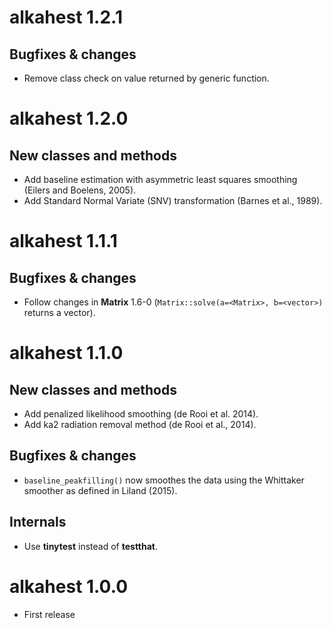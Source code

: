 # alkahest 1.2.1
## Bugfixes & changes
* Remove class check on value returned by generic function.

# alkahest 1.2.0
## New classes and methods
* Add baseline estimation with asymmetric least squares smoothing (Eilers and Boelens, 2005).
* Add Standard Normal Variate (SNV) transformation (Barnes et al., 1989).

# alkahest 1.1.1
## Bugfixes & changes
* Follow changes in **Matrix** 1.6-0 (`Matrix::solve(a=<Matrix>, b=<vector>)` returns a vector).

# alkahest 1.1.0
## New classes and methods
* Add penalized likelihood smoothing (de Rooi et al. 2014).
* Add ka2 radiation removal method (de Rooi et al., 2014).

## Bugfixes & changes
* `baseline_peakfilling()` now smoothes the data using the Whittaker smoother as defined in Liland (2015).

## Internals
* Use **tinytest** instead of **testthat**.

# alkahest 1.0.0

* First release
